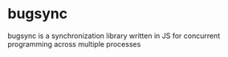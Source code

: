 # bugsync
bugsync is a synchronization library written in JS for concurrent programming across multiple processes
